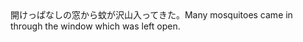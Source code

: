 <tr><td>開けっぱなしの窓から蚊が沢山入ってきた。<td><tr><tr><td>Many mosquitoes came in through the window which was left open.<td><tr></table>

